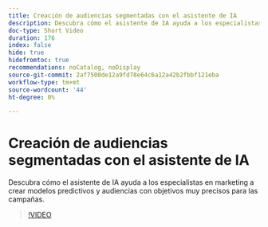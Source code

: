 ```yaml
---
title: Creación de audiencias segmentadas con el asistente de IA
description: Descubra cómo el asistente de IA ayuda a los especialistas en marketing a crear modelos predictivos y audiencias con objetivos muy precisos para las campañas.
doc-type: Short Video
duration: 176
index: false
hide: true
hidefromtoc: true
recommendations: noCatalog, noDisplay
source-git-commit: 2af7500de12a9fd78e64c6a12a42b2fbbf121eba
workflow-type: tm+mt
source-wordcount: '44'
ht-degree: 0%

---
```



# Creación de audiencias segmentadas con el asistente de IA

Descubra cómo el asistente de IA ayuda a los especialistas en marketing a crear modelos predictivos y audiencias con objetivos muy precisos para las campañas.

<!-- 62_OS512_3442427_175_creating-targeted-audiences-with-ai-assistant -->
>[!VIDEO](https://video.tv.adobe.com/v/3458186/?learn=on&enablevpops=true)
